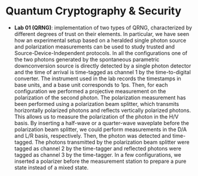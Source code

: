 # Quantum Cryptography & Security
* **Lab 01 (QRNG)**: implementation of two types of QRNG, characterized by different degrees of trust on their elements. In particular, we have seen how an experimental setup based on a heralded single photon source and polarization measurements can be used to study trusted and Source-Device-Independent protocols.
In all the configurations one of the two photons generated by the spontaneous parametric
downconversion source is directly detected by a single photon detector and the time of
arrival is time-tagged as channel 1 by the time-to-digital converter. The instrument used in
the lab records the timestamps in base units, and a base unit corresponds to 1ps.
Then, for each configuration we performed a projective measurement on the polarization of
the second photon. The polarization measurement has been performed using a polarization
beam splitter, which transmits horizontally polarized photons and reflects vertically polarized
photons. This allows us to measure the polarization of the photon in the H/V basis. By
inserting a half-wave or a quarter-wave waveplate before the polarization beam splitter, we
could perform measurements in the D/A and L/R basis, respectively. Then, the photon was
detected and time-tagged. The photons transmitted by the polarization beam splitter were
tagged as channel 2 by the time-tagger and reflected photons were tagged as channel 3 by
the time-tagger. In a few configurations, we inserted a polarizer before the measurement
station to prepare a pure state instead of a mixed state.

